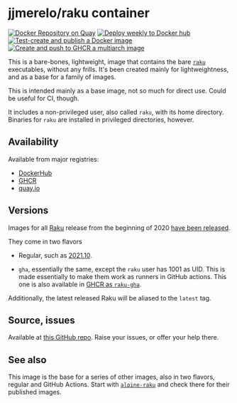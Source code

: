 # jjmerelo/raku container

[![Docker Repository on Quay](https://quay.io/repository/jjmerelo/raku/status "Docker Repository on Quay")](https://quay.io/repository/jjmerelo/raku) [![Deploy weekly to Docker
hub](https://github.com/JJ/docker-raku/actions/workflows/weekly.yaml/badge.svg)](https://github.com/JJ/docker-raku/actions/workflows/weekly.yaml) [![Test-create and publish a Docker image](https://github.com/JJ/docker-raku/actions/workflows/upload-ghcr.yaml/badge.svg)](https://github.com/JJ/docker-raku/actions/workflows/upload-ghcr.yaml)
[![Create and push to GHCR a multiarch image](https://github.com/JJ/docker-raku/actions/workflows/upload-ghcr-multiarch.yaml/badge.svg)](https://github.com/JJ/docker-raku/actions/workflows/upload-ghcr-multiarch.yaml)

This is a bare-bones, lightweight, image that contains the bare
[`raku`](https://raku.org) executables, without any frills. It's been created
mainly for lightweightness, and as a base for a family of images.

This is intended mainly as a base image, not so much for direct use. Could be
useful for CI, though.

It includes a non-privileged user, also called `raku`, with its home
directory. Binaries for `raku` are installed in privileged directories, however.

## Availability

Available from major registries:
* [DockerHub](https://hub.docker.com/r/jjmerelo/raku)
* [GHCR](https://github.com/JJ/docker-raku/pkgs/container/raku)
* [quay.io](https://quay.io/repository/jjmerelo/raku)

## Versions

Images for all [Raku](https://raku.org) release from the beginning of 2020 [have
been released](https://hub.docker.com/r/jjmerelo/raku/tags).

They come in two flavors

* Regular, such as
  [2021.10](https://hub.docker.com/layers/jjmerelo/raku/2021.10/images/sha256-e48fc8148775ca9b81e73271caedb4700c80fff7ee7555363910bd77a8415fa6?context=explore).

* `gha`, essentially the same, except the `raku` user has 1001 as UID. This is
  made essentially to make them work as runners in GitHub actions. This one is
  also available in [GHCR as `raku-gha`](https://github.com/jj/docker-raku/pkgs/container/raku-gha).

Additionally, the latest released Raku will be aliased to the `latest` tag.

## Source, issues

Available at [this GitHub repo](https://github.com/JJ/docker-raku). Raise your
issues, or offer your help there.


## See also

This image is the base for a series of other images, also in two flavors,
regular and GitHub Actions. Start with
[`alpine-raku`](https://github.com/JJ/alpine-raku) and check there for their
published images.
